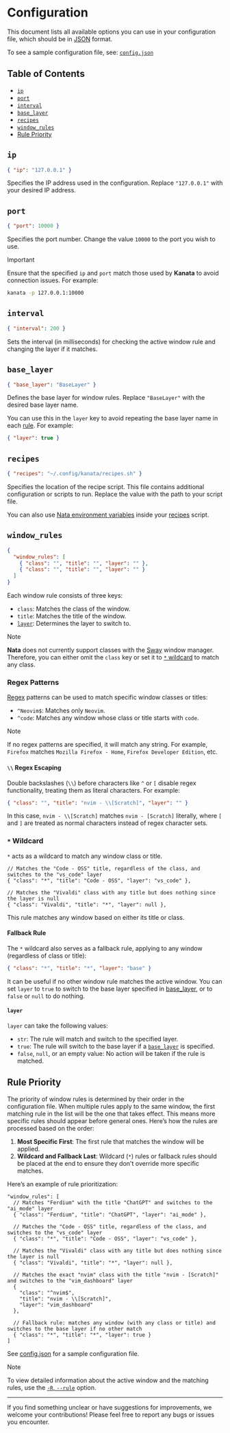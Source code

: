 # Configuration

This document lists all available options you can use in your configuration file, which should be in [JSON](https://en.wikipedia.org/wiki/JSON) format.

To see a sample configuration file, see: [`config.json`](../examples/config.json)

## Table of Contents

- [`ip`](#ip)
- [`port`](#port)
- [`interval`](#interval)
- [`base_layer`](#base_layer)
- [`recipes`](#recipes)
- [`window_rules`](#window_rules)
- [Rule Priority](#rule-priority)

## `ip`

```json
{ "ip": "127.0.0.1" }
```

Specifies the IP address used in the configuration. Replace `"127.0.0.1"` with your desired IP address.

## `port`

```json
{ "port": 10000 }
```

Specifies the port number. Change the value `10000` to the port you wish to use.

> [!IMPORTANT]
> Ensure that the specified `ip` and `port` match those used by **Kanata** to avoid connection issues. For example:
>
> ```bash
> kanata -p 127.0.0.1:10000
> ```

## `interval`

```json
{ "interval": 200 }
```

Sets the interval (in milliseconds) for checking the active window rule and changing the layer if it matches.

## `base_layer`

```json
{ "base_layer": "BaseLayer" }
```

Defines the base layer for window rules. Replace `"BaseLayer"` with the desired base layer name.

You can use this in the `layer` key to avoid repeating the base layer name in each [rule](#window_rules). For example:

```json
{ "layer": true }
```

## `recipes`

```json
{ "recipes": "~/.config/kanata/recipes.sh" }
```

Specifies the location of the recipe script. This file contains additional configuration or scripts to run. Replace the value with the path to your script file.

You can also use [Nata environment variables](../docs/env_vars.md) inside your [recipes](../docs/recipes.md) script.

## `window_rules`

```json
{
  "window_rules": [
    { "class": "", "title": "", "layer": "" },
    { "class": "", "title": "", "layer": "" }
  ]
}
```

Each window rule consists of three keys:

- `class`: Matches the class of the window.
- `title`: Matches the title of the window.
- [`layer`](#layer): Determines the layer to switch to.

> [!NOTE]
> **Nata** does not currently support classes with the [Sway](https://swaywm.org) window manager. Therefore, you can either omit the `class` key or set it to [`*` wildcard](#-wildcard) to match any class.

### Regex Patterns

[Regex](https://en.wikipedia.org/wiki/Regular_expression) patterns can be used to match specific window classes or titles:

- `^Neovim$`: Matches only `Neovim`.
- `^code`: Matches any window whose class or title starts with `code`.

> [!NOTE]
> If no regex patterns are specified, it will match any string. For example, `Firefox` matches `Mozilla Firefox - Home`, `Firefox Developer Edition`, etc.

#### `\\` Regex Escaping

Double backslashes (`\\`) before characters like `^` or `[` disable regex functionality, treating them as literal characters. For example:

```json
{ "class": "", "title": "nvim - \\[Scratch]", "layer": "" }
```

In this case, `nvim - \\[Scratch]` matches `nvim - [Scratch]` literally, where `[` and `]` are treated as normal characters instead of regex character sets.

### `*` Wildcard

`*` acts as a wildcard to match any window class or title.

```jsonc
// Matches the "Code - OSS" title, regardless of the class, and switches to the "vs_code" layer
{ "class": "*", "title": "Code - OSS", "layer": "vs_code" },

// Matches the "Vivaldi" class with any title but does nothing since the layer is null
{ "class": "Vivaldi", "title": "*", "layer": null },
```

This rule matches any window based on either its title or class.

#### Fallback Rule

The `*` wildcard also serves as a fallback rule, applying to any window (regardless of class or title):

```json
{ "class": "*", "title": "*", "layer": "base" }
```

It can be useful if no other window rule matches the active window. You can set `layer` to `true` to switch to the base layer specified in [base_layer](#base_layer), or to `false` or `null` to do nothing.

#### `layer`

`layer` can take the following values:

- `str`: The rule will match and switch to the specified layer.
- `true`: The rule will switch to the base layer if a [`base_layer`](#base_layer) is specified.
- `false`, `null`, or an empty value: No action will be taken if the rule is matched.

## Rule Priority

The priority of window rules is determined by their order in the configuration file. When multiple rules apply to the same window, the first matching rule in the list will be the one that takes effect. This means more specific rules should appear before general ones. Here’s how the rules are processed based on the order:

1. **Most Specific First**: The first rule that matches the window will be applied.
2. **Wildcard and Fallback Last**: Wildcard (`*`) rules or fallback rules should be placed at the end to ensure they don't override more specific matches.

Here’s an example of rule prioritization:

```jsonc
"window_rules": [
  // Matches "Ferdium" with the title "ChatGPT" and switches to the "ai_mode" layer
  { "class": "Ferdium", "title": "ChatGPT", "layer": "ai_mode" },

  // Matches the "Code - OSS" title, regardless of the class, and switches to the "vs_code" layer
  { "class": "*", "title": "Code - OSS", "layer": "vs_code" },

  // Matches the "Vivaldi" class with any title but does nothing since the layer is null
  { "class": "Vivaldi", "title": "*", "layer": null },

  // Matches the exact "nvim" class with the title "nvim - [Scratch]" and switches to the "vim_dashboard" layer
  {
    "class": "^nvim$",
    "title": "nvim - \\[Scratch]",
    "layer": "vim_dashboard"
  },

  // Fallback rule: matches any window (with any class or title) and switches to the base layer if no other match
  { "class": "*", "title": "*", "layer": true }
]
```

See [config.json](../examples/config.json) for a sample configuration file.

> [!NOTE]
> To view detailed information about the active window and the matching rules, use the [`-R`, `--rule`](../docs/script_options.md#-r---rule) option.

---

If you find something unclear or have suggestions for improvements, we welcome your contributions! Please feel free to report any bugs or issues you encounter.
